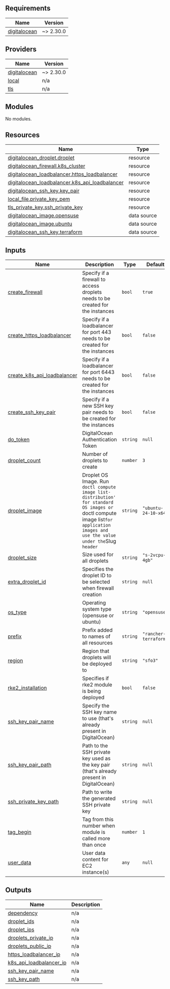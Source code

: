 ## Requirements

| Name | Version |
|------|---------|
| <a name="requirement_digitalocean"></a> [digitalocean](#requirement\_digitalocean) | ~> 2.30.0 |

## Providers

| Name | Version |
|------|---------|
| <a name="provider_digitalocean"></a> [digitalocean](#provider\_digitalocean) | ~> 2.30.0 |
| <a name="provider_local"></a> [local](#provider\_local) | n/a |
| <a name="provider_tls"></a> [tls](#provider\_tls) | n/a |

## Modules

No modules.

## Resources

| Name | Type |
|------|------|
| [digitalocean_droplet.droplet](https://registry.terraform.io/providers/digitalocean/digitalocean/latest/docs/resources/droplet) | resource |
| [digitalocean_firewall.k8s_cluster](https://registry.terraform.io/providers/digitalocean/digitalocean/latest/docs/resources/firewall) | resource |
| [digitalocean_loadbalancer.https_loadbalancer](https://registry.terraform.io/providers/digitalocean/digitalocean/latest/docs/resources/loadbalancer) | resource |
| [digitalocean_loadbalancer.k8s_api_loadbalancer](https://registry.terraform.io/providers/digitalocean/digitalocean/latest/docs/resources/loadbalancer) | resource |
| [digitalocean_ssh_key.key_pair](https://registry.terraform.io/providers/digitalocean/digitalocean/latest/docs/resources/ssh_key) | resource |
| [local_file.private_key_pem](https://registry.terraform.io/providers/hashicorp/local/latest/docs/resources/file) | resource |
| [tls_private_key.ssh_private_key](https://registry.terraform.io/providers/hashicorp/tls/latest/docs/resources/private_key) | resource |
| [digitalocean_image.opensuse](https://registry.terraform.io/providers/digitalocean/digitalocean/latest/docs/data-sources/image) | data source |
| [digitalocean_image.ubuntu](https://registry.terraform.io/providers/digitalocean/digitalocean/latest/docs/data-sources/image) | data source |
| [digitalocean_ssh_key.terraform](https://registry.terraform.io/providers/digitalocean/digitalocean/latest/docs/data-sources/ssh_key) | data source |

## Inputs

| Name | Description | Type | Default | Required |
|------|-------------|------|---------|:--------:|
| <a name="input_create_firewall"></a> [create\_firewall](#input\_create\_firewall) | Specify if a firewall to access droplets needs to be created for the instances | `bool` | `true` | no |
| <a name="input_create_https_loadbalancer"></a> [create\_https\_loadbalancer](#input\_create\_https\_loadbalancer) | Specify if a loadbalancer for port 443 needs to be created for the instances | `bool` | `false` | no |
| <a name="input_create_k8s_api_loadbalancer"></a> [create\_k8s\_api\_loadbalancer](#input\_create\_k8s\_api\_loadbalancer) | Specify if a loadbalancer for port 6443 needs to be created for the instances | `bool` | `false` | no |
| <a name="input_create_ssh_key_pair"></a> [create\_ssh\_key\_pair](#input\_create\_ssh\_key\_pair) | Specify if a new SSH key pair needs to be created for the instances | `bool` | `false` | no |
| <a name="input_do_token"></a> [do\_token](#input\_do\_token) | DigitalOcean Authentication Token | `string` | `null` | no |
| <a name="input_droplet_count"></a> [droplet\_count](#input\_droplet\_count) | Number of droplets to create | `number` | `3` | no |
| <a name="input_droplet_image"></a> [droplet\_image](#input\_droplet\_image) | Droplet OS Image. Run `doctl compute image list-distribution' for standard OS images or `doctl compute image list` for application images and use the value under the `Slug` header` | `string` | `"ubuntu-24-10-x64"` | no |
| <a name="input_droplet_size"></a> [droplet\_size](#input\_droplet\_size) | Size used for all droplets | `string` | `"s-2vcpu-4gb"` | no |
| <a name="input_extra_droplet_id"></a> [extra\_droplet\_id](#input\_extra\_droplet\_id) | Specifies the droplet ID to be selected when firewall creation | `string` | `null` | no |
| <a name="input_os_type"></a> [os\_type](#input\_os\_type) | Operating system type (opensuse or ubuntu) | `string` | `"opensuse"` | no |
| <a name="input_prefix"></a> [prefix](#input\_prefix) | Prefix added to names of all resources | `string` | `"rancher-terraform"` | no |
| <a name="input_region"></a> [region](#input\_region) | Region that droplets will be deployed to | `string` | `"sfo3"` | no |
| <a name="input_rke2_installation"></a> [rke2\_installation](#input\_rke2\_installation) | Specifies if rke2 module is being deployed | `bool` | `false` | no |
| <a name="input_ssh_key_pair_name"></a> [ssh\_key\_pair\_name](#input\_ssh\_key\_pair\_name) | Specify the SSH key name to use (that's already present in DigitalOcean) | `string` | `null` | no |
| <a name="input_ssh_key_pair_path"></a> [ssh\_key\_pair\_path](#input\_ssh\_key\_pair\_path) | Path to the SSH private key used as the key pair (that's already present in DigitalOcean) | `string` | `null` | no |
| <a name="input_ssh_private_key_path"></a> [ssh\_private\_key\_path](#input\_ssh\_private\_key\_path) | Path to write the generated SSH private key | `string` | `null` | no |
| <a name="input_tag_begin"></a> [tag\_begin](#input\_tag\_begin) | Tag from this number when module is called more than once | `number` | `1` | no |
| <a name="input_user_data"></a> [user\_data](#input\_user\_data) | User data content for EC2 instance(s) | `any` | `null` | no |

## Outputs

| Name | Description |
|------|-------------|
| <a name="output_dependency"></a> [dependency](#output\_dependency) | n/a |
| <a name="output_droplet_ids"></a> [droplet\_ids](#output\_droplet\_ids) | n/a |
| <a name="output_droplet_ips"></a> [droplet\_ips](#output\_droplet\_ips) | n/a |
| <a name="output_droplets_private_ip"></a> [droplets\_private\_ip](#output\_droplets\_private\_ip) | n/a |
| <a name="output_droplets_public_ip"></a> [droplets\_public\_ip](#output\_droplets\_public\_ip) | n/a |
| <a name="output_https_loadbalancer_ip"></a> [https\_loadbalancer\_ip](#output\_https\_loadbalancer\_ip) | n/a |
| <a name="output_k8s_api_loadbalancer_ip"></a> [k8s\_api\_loadbalancer\_ip](#output\_k8s\_api\_loadbalancer\_ip) | n/a |
| <a name="output_ssh_key_pair_name"></a> [ssh\_key\_pair\_name](#output\_ssh\_key\_pair\_name) | n/a |
| <a name="output_ssh_key_path"></a> [ssh\_key\_path](#output\_ssh\_key\_path) | n/a |
